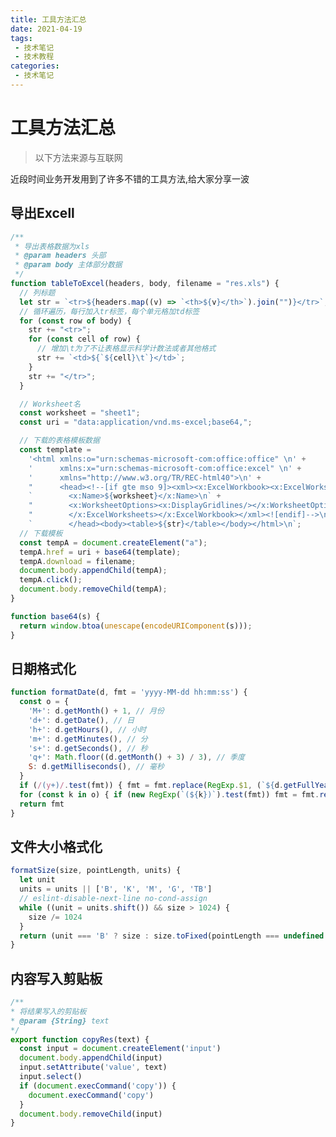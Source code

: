 ```yaml
---
title: 工具方法汇总
date: 2021-04-19
tags:
 - 技术笔记
 - 技术教程
categories:
 - 技术笔记
---
```

# 工具方法汇总
>以下方法来源与互联网

近段时间业务开发用到了许多不错的工具方法,给大家分享一波

## 导出Excell

```js
/**
 * 导出表格数据为xls
 * @param headers 头部
 * @param body 主体部分数据
 */
function tableToExcel(headers, body, filename = "res.xls") {
  // 列标题
  let str = `<tr>${headers.map((v) => `<th>${v}</th>`).join("")}</tr>`;
  // 循环遍历，每行加入tr标签，每个单元格加td标签
  for (const row of body) {
    str += "<tr>";
    for (const cell of row) {
      // 增加\t为了不让表格显示科学计数法或者其他格式
      str += `<td>${`${cell}\t`}</td>`;
    }
    str += "</tr>";
  }

  // Worksheet名
  const worksheet = "sheet1";
  const uri = "data:application/vnd.ms-excel;base64,";

  // 下载的表格模板数据
  const template =
    '<html xmlns:o="urn:schemas-microsoft-com:office:office" \n' +
    '      xmlns:x="urn:schemas-microsoft-com:office:excel" \n' +
    '      xmlns="http://www.w3.org/TR/REC-html40">\n' +
    "      <head><!--[if gte mso 9]><xml><x:ExcelWorkbook><x:ExcelWorksheets><x:ExcelWorksheet>\n" +
    `        <x:Name>${worksheet}</x:Name>\n` +
    "        <x:WorksheetOptions><x:DisplayGridlines/></x:WorksheetOptions></x:ExcelWorksheet>\n" +
    "        </x:ExcelWorksheets></x:ExcelWorkbook></xml><![endif]-->\n" +
    `        </head><body><table>${str}</table></body></html>\n`;
  // 下载模板
  const tempA = document.createElement("a");
  tempA.href = uri + base64(template);
  tempA.download = filename;
  document.body.appendChild(tempA);
  tempA.click();
  document.body.removeChild(tempA);
}

function base64(s) {
  return window.btoa(unescape(encodeURIComponent(s)));
}
```

<codepen title="export-excell" src="https://codepen.io/sugarInSoup/embed/xxgaggK?height=265&theme-id=dark&default-tab=js,result"></codepen>


## 日期格式化
```js
function formatDate(d, fmt = 'yyyy-MM-dd hh:mm:ss') {
  const o = {
    'M+': d.getMonth() + 1, // 月份
    'd+': d.getDate(), // 日
    'h+': d.getHours(), // 小时
    'm+': d.getMinutes(), // 分
    's+': d.getSeconds(), // 秒
    'q+': Math.floor((d.getMonth() + 3) / 3), // 季度
    S: d.getMilliseconds(), // 毫秒
  }
  if (/(y+)/.test(fmt)) { fmt = fmt.replace(RegExp.$1, (`${d.getFullYear()}`).substr(4 - RegExp.$1.length)) }
  for (const k in o) { if (new RegExp(`(${k})`).test(fmt)) fmt = fmt.replace(RegExp.$1, (RegExp.$1.length === 1) ? (o[k]) : ((`00${o[k]}`).substr((`${o[k]}`).length))) }
  return fmt
}
```

<codepen src="https://codepen.io/sugarInSoup/embed/jOyvwRd?height=265&theme-id=dark&default-tab=js,result"></codepen>

## 文件大小格式化
```js
formatSize(size, pointLength, units) {
  let unit
  units = units || ['B', 'K', 'M', 'G', 'TB']
  // eslint-disable-next-line no-cond-assign
  while ((unit = units.shift()) && size > 1024) {
    size /= 1024
  }
  return (unit === 'B' ? size : size.toFixed(pointLength === undefined ? 2 : pointLength)) + unit
}
```

<codepen src="https://codepen.io/sugarInSoup/embed/YzNOxKr?height=265&theme-id=dark&default-tab=js,result"></codepen>

## 内容写入剪贴板
```js
/**
* 将结果写入的剪贴板
* @param {String} text
*/
export function copyRes(text) {
  const input = document.createElement('input')
  document.body.appendChild(input)
  input.setAttribute('value', text)
  input.select()
  if (document.execCommand('copy')) {
    document.execCommand('copy')
  }
  document.body.removeChild(input)
}
```

<codepen src="https://codepen.io/sugarInSoup/embed/rNjZzLx?height=265&theme-id=dark&default-tab=js,result"></codepen>

<comment/>
<tongji/>